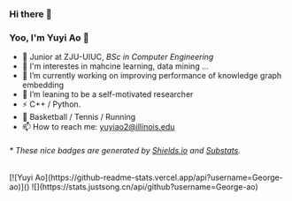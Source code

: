 ### Hi there 👋

<!--
**George-ao/George-ao** is a ✨ _special_ ✨ repository because its `README.md` (this file) appears on your GitHub profile.

Here are some ideas to get you started:

- 🔭 I’m currently working on ...
I’m currently learning
- 👯 I’m looking to collaborate on ...
- 🤔 I’m looking for help with ...
- 💬 Ask me about ...
- 📫 How to reach me: ...
- 😄 Pronouns: ...
- ⚡ Fun fact: ...
-->
### Yoo, I'm Yuyi Ao 👋
- 🍻 Junior at ZJU-UIUC, _BSc in Computer Engineering_
- 👯 I'm interestes in mahcine learning, data mining ...
- 🤔 I’m currently working on improving performance of knowledge graph embedding
- 👯 I’m leaning to be a self-motivated researcher
- ⚡ C++ / Python.
- 🏃 Basketball / Tennis / Running
- 📫 How to reach me: yuyiao2@illinois.edu
<h6>* These nice badges are generated by <a href="https://shields.io/">Shields.io</a> and <a href="https://github.com/spencerwooo/Substats">Substats</a>.</h6>
<!-- ![Anurag's GitHub stats](https://github-readme-stats.vercel.app/api?username=anuraghazra&show_icons=true) -->
[![Yuyi Ao](https://github-readme-stats.vercel.app/api?username=George-ao)]() 
![](https://stats.justsong.cn/api/github?username=George-ao)
<!-- ![Anurag's GitHub stats](https://github-readme-stats.vercel.app/api?username=anuraghazra&show_icons=true&theme=radical) -->
